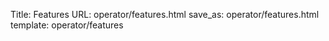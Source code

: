 Title: Features
URL: operator/features.html
save_as: operator/features.html
template: operator/features
